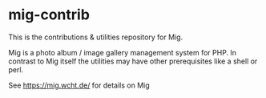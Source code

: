 # mig-contrib

This is the contributions & utilities repository for Mig.

Mig is a photo album / image gallery management system for PHP.
In contrast to Mig itself the utilities may have other prerequisites like a shell or perl.

See https://mig.wcht.de/ for details on Mig
